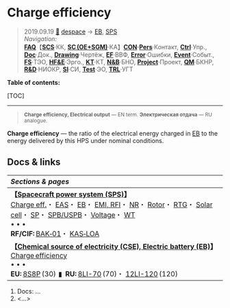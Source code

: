 # Charge efficiency
> 2019.09.19 [🚀](../../index/index.md) [despace](index.md) → [EB](eb.md), [SPS](sps.md)  
> *Navigation:*  
> **[FAQ](faq.md)**【**[SCS](scs.md)**·КК, **[SC (OE+SGM)](sc.md)**·КА】**[CON](contact.md)·[Pers](person.md)**·Контакт, **[Ctrl](control.md)**·Упр., **[Doc](doc.md)**·Док., **[Drawing](drawing.md)**·Чертёж, **[EF](ef.md)**·ВВФ, **[Error](error.md)**·Ошибки, **[Event](event.md)**·Событ., **[FS](fs.md)**·ТЭО, **[HF&E](hfe.md)**·Эрго., **[KT](kt.md)**·КТ, **[N&B](nnb.md)**·БНО, **[Project](project.md)**·Проект, **[QM](qm.md)**·БКНР, **[R&D](rnd.md)**·НИОКР, **[SI](si.md)**·СИ, **[Test](test.md)**·ЭО, **[TRL](trl.md)**·УГТ

**Table of contents:**

[TOC]

---

> <small>**Charge efficiency, Electrical output** — EN term. **Электрическая отдача** — RU analogue.</small>

**Charge efficiency** — the ratio of the electrical energy charged in [EB](eb.md) to the energy delivered by this HPS under nominal conditions.



## Docs & links
|*Sections & pages*|
|:-|
|**【[Spacecraft power system (SPS)](sps.md)】**<br> [Charge eff.](charge_eff.md)・ [EAS](eas.md)・ [EB](eb.md)・ [EMI, RFI](emi.md)・ [NR](nr.md)・ [Rotor](iu.md)・ [RTG](rtg.md)・ [Solar cell](sp.md)・ [SP](sp.md)・ [SPB/USPB](suspb.md)・ [Voltage](sps.md)・ [WT](wt.md)<br>• • •<br> **RF/CIF:** [BAK‑01](eas_lst.md)・ [KAS‑LOA](eas_lst.md)|
|**【[Chemical source of electricity (CSE), Electric battery (EB)](eb.md)】**<br> [Charge efficiency](charge_eff.md) <br>• • •<br> **EU:** [8S8P](eb_lst.md) (30)  ▮  **RU:** [8LI-70](eb_lst.md) (70)・ [12LI-120](eb_lst.md) (120)|

   1. Docs: …
   1. <…>
